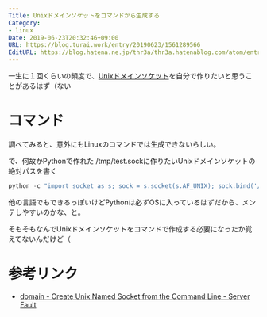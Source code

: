 ```yaml
---
Title: Unixドメインソケットをコマンドから生成する
Category:
- linux
Date: 2019-06-23T20:32:46+09:00
URL: https://blog.turai.work/entry/20190623/1561289566
EditURL: https://blog.hatena.ne.jp/thr3a/thr3a.hatenablog.com/atom/entry/17680117127059470732
---
```


一生に１回くらいの頻度で、[Unixドメインソケット](https://ja.wikipedia.org/wiki/UNIX%E3%83%89%E3%83%A1%E3%82%A4%E3%83%B3%E3%82%BD%E3%82%B1%E3%83%83%E3%83%88)を自分で作りたいと思うことがあるはず（ない

# コマンド

調べてみると、意外にもLinuxのコマンドでは生成できないらしい。

で、何故かPythonで作れた /tmp/test.sockに作りたいUnixドメインソケットの絶対パスを書く

```python
python -c "import socket as s; sock = s.socket(s.AF_UNIX); sock.bind('/tmp/test.sock')"
```

他の言語でもできるっぽいけどPythonは必ずOSに入っているはずだから、メンテしやすいのかな、と。

そもそもなんでUnixドメインソケットをコマンドで作成する必要になったか覚えてないんだけど（

# 参考リンク

- [domain - Create Unix Named Socket from the Command Line - Server Fault](https://serverfault.com/questions/358866/create-unix-named-socket-from-the-command-line)
